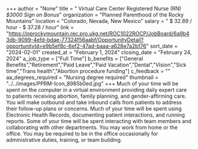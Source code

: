 +++
author = "None"
title = " Virtual Care Center Registered Nurse (RN) *$3000 Sign on Bonus*"
organization = "Planned Parenthood of the Rocky Mountains"
location = "Colorado, Nevada, New Mexico"
salary = " $ 32.89 / hour -  $ 37.28 / hour"
link = "https://pprockymountain.rec.pro.ukg.net/ROC1022ROCP/JobBoard/6a9b43db-9099-4efd-bdae-77324f56aabf/OpportunityDetail?opportunityId=e9b5ef8c-6ef2-47ad-baaa-a628e7a2b176"
sort_date = "2024-02-01"
created_at = "February 1, 2024"
closing_date = "February 24, 2024"
a_job_type = ["Full Time"]
b_benefits = ["General Benefits","Retirement","Paid Leave","Paid Vacation","Dental","Vision","Sick time","Trans health","Abortion procedure funding"]
c_feedback = ""
aa_degrees_required = "Nursing degree required"
thumbnail = "../../images/PPRM-Icon_8985b0ed.jpg"
+++
Much of your time will be spent on the computer in a virtual environment providing daily expert care to patients receiving abortion, family planning, and gender-affirming care. You will make outbound and take inbound calls from patients to address their follow-up plans or concerns. Much of your time will be spent using Electronic Health Records, documenting patient interactions, and running reports. Some of your time will be spent interacting with team members and collaborating with other departments. You may work from home or the office. You may be required to be in the office occasionally for administrative duties, training, or team building.